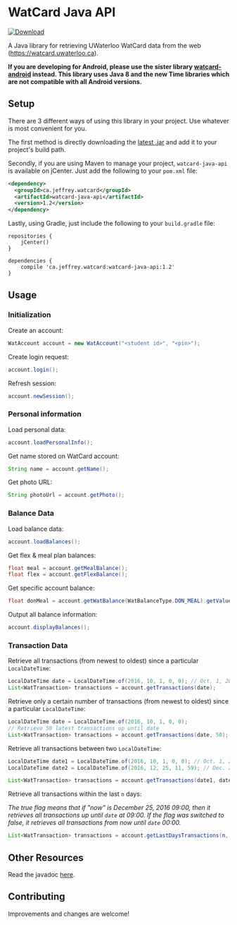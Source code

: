 # WatCard Java API
[ ![Download](https://api.bintray.com/packages/jeffreyca/maven/watcard-java-api/images/download.svg) ](https://bintray.com/jeffreyca/maven/watcard-java-api/_latestVersion)

A Java library for retrieving UWaterloo WatCard data from the web (https://watcard.uwaterloo.ca).

**If you are developing for Android, please use the sister library [watcard-android](https://github.com/JeffreyCA/watcard-android) instead.
This library uses Java 8 and the new Time libraries which are not compatible with all Android versions.**

## Setup
There are 3 different ways of using this library in your project. Use whatever is most convenient for you.

The first method is directly downloading the [latest .jar](https://github.com/JeffreyCA/watcard-java-api/releases) and add it to your project's build path.

Secondly, if you are using Maven to manage your project, `watcard-java-api` is available on jCenter. Just add the following to your `pom.xml` file:

```xml
<dependency>
  <groupId>ca.jeffrey.watcard</groupId>
  <artifactId>watcard-java-api</artifactId>
  <version>1.2</version>
</dependency>
```

Lastly, using Gradle, just include the following to your `build.gradle` file:

```Gradle
repositories {
    jCenter()
}

dependencies {
    compile 'ca.jeffrey.watcard:watcard-java-api:1.2'
}
```

## Usage
### Initialization
Create an account:

```java
WatAccount account = new WatAccount("<student id>", "<pin>");
```

Create login request:
```java
account.login();
```

Refresh session:
```java
account.newSession();
```

### Personal information
Load personal data:
```java
account.loadPersonalInfo();
```

Get name stored on WatCard account:
```java
String name = account.getName();
```

Get photo URL:
```java
String photoUrl = account.getPhoto();
```

### Balance Data
Load balance data:
```java
account.loadBalances();
```

Get flex & meal plan balances:
```java
float meal = account.getMealBalance();
float flex = account.getFlexBalance();
```

Get specific account balance:
```java
float donMeal = account.getWatBalance(WatBalanceType.DON_MEAL).getValue();
```

Output all balance information:
```java
account.displayBalances();
```
### Transaction Data
Retrieve all transactions (from newest to oldest) since a particular `LocalDateTime`:
```java
LocalDateTime date = LocalDateTime.of(2016, 10, 1, 0, 0); // Oct. 1, 2016 at 00:00
List<WatTransaction> transactions = account.getTransactions(date);
```

Retrieve only a certain number of transactions (from newest to oldest) since a particular `LocalDateTime`:
```java
LocalDateTime date = LocalDateTime.of(2016, 10, 1, 0, 0);
// Retrieve 50 latest transactions up until date
List<WatTransaction> transactions = account.getTransactions(date, 50);
```

Retrieve all transactions between two `LocalDateTime`:
```java
LocalDateTime date1 = LocalDateTime.of(2016, 10, 1, 0, 0); // Oct. 1, 2016 at 00:00
LocalDateTime date2 = LocalDateTime.of(2016, 12, 25, 11, 59); // Dec. 25, 2016 at 11:59

List<WatTransaction> transactions = account.getTransactions(date1, date2);
```

Retrieve all transactions within the last `n` days:

*The true flag means that if "now" is December 25, 2016 09:00, then it retrieves all transactions up until `date` at 09:00.
If the flag was switched to false, it retrieves all transactions from now until `date` 00:00.*
```java
List<WatTransaction> transactions = account.getLastDaysTransactions(n, true);
```
## Other Resources
Read the javadoc [here](https://jeffreyca.github.io/watcard-java-api/).

## Contributing
Improvements and changes are welcome!

